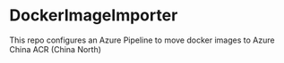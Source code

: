 # DockerImageImporter

This repo configures an Azure Pipeline to move docker images to Azure China ACR (China North)
